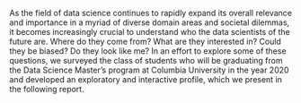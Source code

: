As the field of data science continues to rapidly expand its overall relevance and importance in a myriad of diverse domain areas and societal dilemmas, it becomes increasingly crucial to understand who the data scientists of the future are. Where do they come from? What are they interested in? Could they be biased? Do they look like me? In an effort to explore some of these questions, we surveyed the class of students who will be graduating from the Data Science Master’s program at Columbia University in the year 2020 and developed an exploratory and interactive profile, which we present in the following report.  
